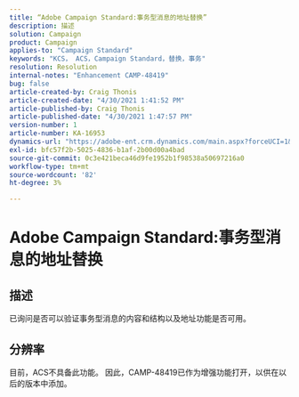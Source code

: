 ```yaml
---
title: “Adobe Campaign Standard:事务型消息的地址替换”
description: 描述
solution: Campaign
product: Campaign
applies-to: "Campaign Standard"
keywords: "KCS， ACS，Campaign Standard，替换，事务"
resolution: Resolution
internal-notes: "Enhancement CAMP-48419"
bug: false
article-created-by: Craig Thonis
article-created-date: "4/30/2021 1:41:52 PM"
article-published-by: Craig Thonis
article-published-date: "4/30/2021 1:47:57 PM"
version-number: 1
article-number: KA-16953
dynamics-url: "https://adobe-ent.crm.dynamics.com/main.aspx?forceUCI=1&pagetype=entityrecord&etn=knowledgearticle&id=f0d7cacd-b9a9-eb11-b1ac-000d3a5cd2e0"
exl-id: bfc57f2b-5025-4836-b1af-2b00d00a4bad
source-git-commit: 0c3e421beca46d9fe1952b1f98538a50697216a0
workflow-type: tm+mt
source-wordcount: '82'
ht-degree: 3%

---
```


# Adobe Campaign Standard:事务型消息的地址替换

## 描述


已询问是否可以验证事务型消息的内容和结构以及地址功能是否可用。


## 分辨率


目前，ACS不具备此功能。 因此，CAMP-48419已作为增强功能打开，以供在以后的版本中添加。
